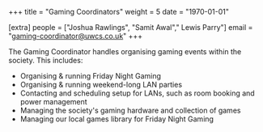 +++
title = "Gaming Coordinators"
weight = 5
date = "1970-01-01"

[extra]
people = ["Joshua Rawlings", "Samit Awal"," Lewis Parry"]
email = "gaming-coordinator@uwcs.co.uk"
+++

The Gaming Coordinator handles organising gaming events within the society. This includes:

- Organising & running Friday Night Gaming
- Organising & running weekend-long LAN parties
- Contacting and scheduling setup for LANs, such as room booking and power management
- Managing the society's gaming hardware and collection of games
- Managing our local games library for Friday Night Gaming